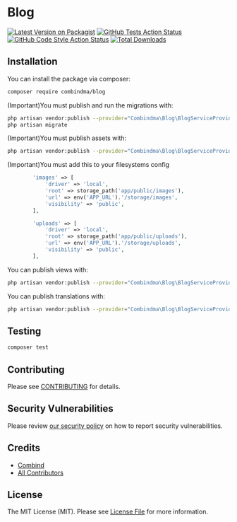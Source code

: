 # Blog

[![Latest Version on Packagist](https://img.shields.io/packagist/v/combindma/blog.svg?style=flat-square)](https://packagist.org/packages/combindma/blog)
[![GitHub Tests Action Status](https://img.shields.io/github/workflow/status/combindma/blog/run-tests?label=tests)](https://github.com/combindma/blog/actions?query=workflow%3ATests+branch%3Amaster)
[![GitHub Code Style Action Status](https://img.shields.io/github/workflow/status/combindma/blog/Check%20&%20fix%20styling?label=code%20style)](https://github.com/combindma/blog/actions?query=workflow%3A"Check+%26+fix+styling"+branch%3Amaster)
[![Total Downloads](https://img.shields.io/packagist/dt/combindma/blog.svg?style=flat-square)](https://packagist.org/packages/combindma/blog)

## Installation

You can install the package via composer:

```bash
composer require combindma/blog
```

(Important)You must publish and run the migrations with:

```bash
php artisan vendor:publish --provider="Combindma\Blog\BlogServiceProvider" --tag="blog-migrations"
php artisan migrate
```

(Important)You must publish assets with:

```bash
php artisan vendor:publish --provider="Combindma\Blog\BlogServiceProvider" --tag="blog-assets"
```

(Important)You must add this to your filesystems config

```php
        'images' => [
            'driver' => 'local',
            'root' => storage_path('app/public/images'),
            'url' => env('APP_URL').'/storage/images',
            'visibility' => 'public',
        ],

        'uploads' => [
            'driver' => 'local',
            'root' => storage_path('app/public/uploads'),
            'url' => env('APP_URL').'/storage/uploads',
            'visibility' => 'public',
        ],
```

You can publish views with:

```bash
php artisan vendor:publish --provider="Combindma\Blog\BlogServiceProvider" --tag="blog-views"
```

You can publish translations with:

```bash
php artisan vendor:publish --provider="Combindma\Blog\BlogServiceProvider" --tag="blog-translations"
```


## Testing

```bash
composer test
```

## Contributing

Please see [CONTRIBUTING](.github/CONTRIBUTING.md) for details.

## Security Vulnerabilities

Please review [our security policy](../../security/policy) on how to report security vulnerabilities.

## Credits

- [Combind](https://github.com/combindma)
- [All Contributors](../../contributors)

## License

The MIT License (MIT). Please see [License File](LICENSE.md) for more information.
